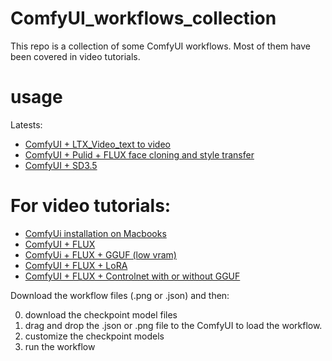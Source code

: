 # ComfyUI_workflows_collection

This repo is a collection of some ComfyUI workflows. Most of them have been covered in video tutorials. 

# usage

Latests:

* [ComfyUI + LTX_Video_text to video](https://youtu.be/A0FSyx2E5tI)
* [ComfyUI + Pulid + FLUX face cloning and style transfer](https://youtu.be/R1CKgzkOEYk)
* [ComfyUI + SD3.5](https://youtu.be/8HYVAzYRYV4)


# For video tutorials:

* [ComfyUi installation on Macbooks](https://youtu.be/ZCswfm0dBYY)
* [ComfyUI + FLUX](https://youtu.be/ZCswfm0dBYY)
* [ComfyUi + FLUX + GGUF (low vram) ](https://youtu.be/9Sg9tHdTzRs)
* [ComfyUI + FLUX + LoRA](https://youtu.be/HhXPnjFE3uc)
* [ComfyUI + FLUX + Controlnet with or without GGUF](https://youtu.be/NRnU83vBkTs)

Download the workflow files (.png or .json) and then: 

0. download the checkpoint model files
1. drag and drop the .json or .png file to the ComfyUI to load the workflow.
2. customize the checkpoint models
3. run the workflow 

